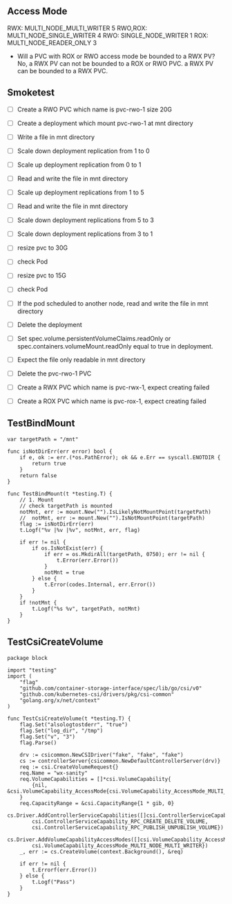 
## Access Mode
RWX:        MULTI_NODE_MULTI_WRITER 5
RWO,ROX:    MULTI_NODE_SINGLE_WRITER 4
RWO:        SINGLE_NODE_WRITER 1
ROX:        MULTI_NODE_READER_ONLY 3

- Will a PVC with ROX or RWO access mode be bounded to a RWX PV?
No, a RWX PV can not be bounded to a ROX or RWO PVC.
a RWX PV can be bounded to a RWX PVC.

## Smoketest
* [ ] Create a RWO PVC which name is pvc-rwo-1 size 20G
* [ ] Create a deployment which mount pvc-rwo-1 at mnt directory
* [ ] Write a file in mnt directory
* [ ] Scale down deployment replication from 1 to 0
* [ ] Scale up deployment replication from 0 to 1
* [ ] Read and write the file in mnt directory
* [ ] Scale up deployment replications from 1 to 5
* [ ] Read and write the file in mnt directory
* [ ] Scale down deployment replications from 5 to 3
* [ ] Scale down deployment replications from 3 to 1
* [ ] resize pvc to 30G
* [ ] check Pod
* [ ] resize pvc to 15G
* [ ] check Pod
* [ ] If the pod scheduled to another node, read and write the file in mnt directory
* [ ] Delete the deployment
* [ ] Set spec.volume.persistentVolumeClaims.readOnly or  spec.containers.volumeMount.readOnly equal to true in deployment.
* [ ] Expect the file only readable in mnt directory
* [ ] Delete the pvc-rwo-1 PVC
* [ ] Create a RWX PVC which name is pvc-rwx-1, expect creating failed
* [ ] Create a ROX PVC which name is pvc-rox-1, expect creating failed


## TestBindMount
```
var targetPath = "/mnt"

func isNotDirErr(err error) bool {
    if e, ok := err.(*os.PathError); ok && e.Err == syscall.ENOTDIR {
        return true
    }
    return false
}

func TestBindMount(t *testing.T) {
    // 1. Mount
    // check targetPath is mounted
    notMnt, err := mount.New("").IsLikelyNotMountPoint(targetPath)
    //  notMnt, err := mount.New("").IsNotMountPoint(targetPath)
    flag := isNotDirErr(err)
    t.Logf("%v |%v |%v", notMnt, err, flag)

    if err != nil {
        if os.IsNotExist(err) {
            if err = os.MkdirAll(targetPath, 0750); err != nil {
                t.Error(err.Error())
            }
            notMnt = true
        } else {
            t.Error(codes.Internal, err.Error())
        }
    }
    if !notMnt {
        t.Logf("%s %v", targetPath, notMnt)
    }
}
```

## TestCsiCreateVolume
```
package block

import "testing"
import (
    "flag"
    "github.com/container-storage-interface/spec/lib/go/csi/v0"
    "github.com/kubernetes-csi/drivers/pkg/csi-common"
    "golang.org/x/net/context"
)

func TestCsiCreateVolume(t *testing.T) {
    flag.Set("alsologtostderr", "true")
    flag.Set("log_dir", "/tmp")
    flag.Set("v", "3")
    flag.Parse()

    drv := csicommon.NewCSIDriver("fake", "fake", "fake")
    cs := controllerServer{csicommon.NewDefaultControllerServer(drv)}
    req := csi.CreateVolumeRequest{}
    req.Name = "wx-sanity"
    req.VolumeCapabilities = []*csi.VolumeCapability{
        {nil, &csi.VolumeCapability_AccessMode{csi.VolumeCapability_AccessMode_MULTI_NODE_MULTI_WRITER}},
    }
    req.CapacityRange = &csi.CapacityRange{1 * gib, 0}
    cs.Driver.AddControllerServiceCapabilities([]csi.ControllerServiceCapability_RPC_Type{
        csi.ControllerServiceCapability_RPC_CREATE_DELETE_VOLUME,
        csi.ControllerServiceCapability_RPC_PUBLISH_UNPUBLISH_VOLUME})
    cs.Driver.AddVolumeCapabilityAccessModes([]csi.VolumeCapability_AccessMode_Mode{
        csi.VolumeCapability_AccessMode_MULTI_NODE_MULTI_WRITER})
    _, err := cs.CreateVolume(context.Background(), &req)

    if err != nil {
        t.Errorf(err.Error())
    } else {
        t.Logf("Pass")
    }
}
```